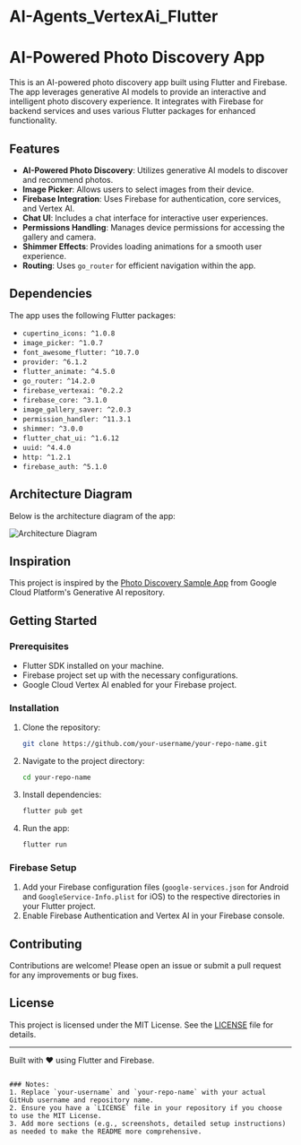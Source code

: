 # AI-Agents_VertexAi_Flutter

# AI-Powered Photo Discovery App

This is an AI-powered photo discovery app built using Flutter and Firebase. The app leverages generative AI models to provide an interactive and intelligent photo discovery experience. It integrates with Firebase for backend services and uses various Flutter packages for enhanced functionality.

## Features

- **AI-Powered Photo Discovery**: Utilizes generative AI models to discover and recommend photos.
- **Image Picker**: Allows users to select images from their device.
- **Firebase Integration**: Uses Firebase for authentication, core services, and Vertex AI.
- **Chat UI**: Includes a chat interface for interactive user experiences.
- **Permissions Handling**: Manages device permissions for accessing the gallery and camera.
- **Shimmer Effects**: Provides loading animations for a smooth user experience.
- **Routing**: Uses `go_router` for efficient navigation within the app.

## Dependencies

The app uses the following Flutter packages:

- `cupertino_icons: ^1.0.8`
- `image_picker: ^1.0.7`
- `font_awesome_flutter: ^10.7.0`
- `provider: ^6.1.2`
- `flutter_animate: ^4.5.0`
- `go_router: ^14.2.0`
- `firebase_vertexai: ^0.2.2`
- `firebase_core: ^3.1.0`
- `image_gallery_saver: ^2.0.3`
- `permission_handler: ^11.3.1`
- `shimmer: ^3.0.0`
- `flutter_chat_ui: ^1.6.12`
- `uuid: ^4.4.0`
- `http: ^1.2.1`
- `firebase_auth: ^5.1.0`

## Architecture Diagram

Below is the architecture diagram of the app:

![Architecture Diagram](https://camo.githubusercontent.com/9b68ed881b04c8818f0274e87cbc88b1224a4098a7373838345a148519dd574a/68747470733a2f2f73746f726167652e676f6f676c65617069732e636f6d2f6769746875622d7265706f2f67656e657261746976652d61692f73616d706c652d617070732f70686f746f2d646973636f766572792f6172636869746563747572652d6469616772616d2e706e67)

## Inspiration

This project is inspired by the [Photo Discovery Sample App](https://github.com/GoogleCloudPlatform/generative-ai/tree/main/gemini/sample-apps/photo-discovery/app) from Google Cloud Platform's Generative AI repository.

## Getting Started

### Prerequisites

- Flutter SDK installed on your machine.
- Firebase project set up with the necessary configurations.
- Google Cloud Vertex AI enabled for your Firebase project.

### Installation

1. Clone the repository:
   ```bash
   git clone https://github.com/your-username/your-repo-name.git
   ```

2. Navigate to the project directory:
   ```bash
   cd your-repo-name
   ```

3. Install dependencies:
   ```bash
   flutter pub get
   ```

4. Run the app:
   ```bash
   flutter run
   ```

### Firebase Setup

1. Add your Firebase configuration files (`google-services.json` for Android and `GoogleService-Info.plist` for iOS) to the respective directories in your Flutter project.
2. Enable Firebase Authentication and Vertex AI in your Firebase console.

## Contributing

Contributions are welcome! Please open an issue or submit a pull request for any improvements or bug fixes.

## License

This project is licensed under the MIT License. See the [LICENSE](LICENSE) file for details.

---

Built with ❤️ using Flutter and Firebase.
```

### Notes:
1. Replace `your-username` and `your-repo-name` with your actual GitHub username and repository name.
2. Ensure you have a `LICENSE` file in your repository if you choose to use the MIT License.
3. Add more sections (e.g., screenshots, detailed setup instructions) as needed to make the README more comprehensive.
